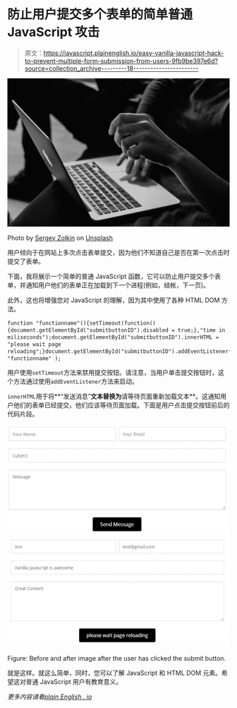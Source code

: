 # 防止用户提交多个表单的简单普通 JavaScript 攻击

> 原文：<https://javascript.plainenglish.io/easy-vanilla-javascript-hack-to-prevent-multiple-form-submission-from-users-9fb9be397e6d?source=collection_archive---------18----------------------->

![](img/a4c15fb28b2a60de4e273375962fbfd0.png)

Photo by [Sergey Zolkin](https://unsplash.com/@szolkin?utm_source=medium&utm_medium=referral) on [Unsplash](https://unsplash.com?utm_source=medium&utm_medium=referral)

用户倾向于在网站上多次点击表单提交，因为他们不知道自己是否在第一次点击时提交了表单。

下面，我将展示一个简单的普通 JavaScript 函数，它可以防止用户提交多个表单，并通知用户他们的表单正在加载到下一个进程(例如，结帐，下一页)。

此外，这也将增强您对 JavaScript 的理解，因为其中使用了各种 HTML DOM 方法。

```
function "functionname"(){setTimeout(function(){document.getElementById("submitbuttonID").disabled = true;},"time in miliseconds");document.getElementById("submitbuttonID").innerHTML = "please wait page reloading";}document.getElementById("submitbuttonID").addEventListener('click', "functionname" );
```

用户使用`setTimeout`方法来禁用提交按钮。请注意，当用户单击提交按钮时，这个方法通过使用`addEventListener`方法来启动。

`innerHTML`用于将**“发送消息”**文本替换为**请等待页面重新加载文本**。这通知用户他们的表单已经提交，他们应该等待页面加载。下面是用户点击提交按钮前后的代码片段。

![](img/621d4e6bbe5b88972167d54404ea5e98.png)![](img/86045c4f7446092af734970339fba9bb.png)

Figure: Before and after image after the user has clicked the submit button.

就是这样。就这么简单，同时，您可以了解 JavaScript 和 HTML DOM 元素。希望这对普通 JavaScript 用户有教育意义。

*更多内容请看*[*plain English . io*](http://plainenglish.io/)